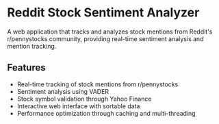 # Reddit Stock Sentiment Analyzer
A web application that tracks and analyzes stock mentions from Reddit's r/pennystocks community, providing real-time sentiment analysis and mention tracking.

## Features
- Real-time tracking of stock mentions from r/pennystocks
- Sentiment analysis using VADER
- Stock symbol validation through Yahoo Finance
- Interactive web interface with sortable data
- Performance optimization through caching and multi-threading
